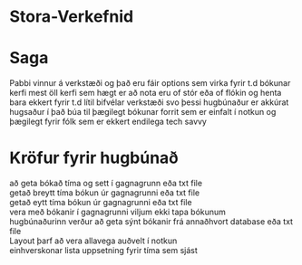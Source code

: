 # Stora-Verkefnid

# Saga
Pabbi vinnur á verkstæði og það eru fáir options sem virka fyrir t.d bókunar kerfi
mest öll kerfi sem hægt er að nota eru of stór eða of flókin og henta bara ekkert fyrir t.d lítil bifvélar verkstæði
svo þessi hugbúnaður er akkúrat hugsaður í það búa til þægilegt bókunar forrit sem er einfalt í notkun og þægilegt fyrir fólk sem er ekkert endilega tech savvy


# Kröfur fyrir hugbúnað
að geta bókað tíma og sett í gagnagrunn eða txt file<br>
getað breytt tíma bókun úr gagnagrunni eða txt file<br>
getað eytt tíma bókun úr gagnagrunni eða txt file<br>
vera með bókanir í gagnagrunni viljum ekki tapa bókunum<br>
hugbúnaðurinn verður að geta sýnt bókanir frá annaðhvort database eða txt file<br>
Layout þarf að vera allavega auðvelt í notkun<br>
einhverskonar lista uppsetning fyrir tíma sem sjást<br>
